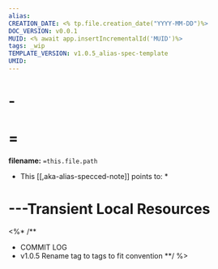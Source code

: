 ```yaml
---
alias:
CREATION_DATE: <% tp.file.creation_date("YYYY-MM-DD")%>
DOC_VERSION: v0.0.1
MUID: <% await app.insertIncrementalId('MUID')%>
tags: _wip 
TEMPLATE_VERSION: v1.0.5_alias-spec-template
UMID: 
---
```

# -
# =

**filename:** `=this.file.path`

* This [[,aka-alias-specced-note]] points to:
  * 


# ---Transient Local Resources

<%* /**
* COMMIT LOG
* v1.0.5 Rename tag to tags to fit convention 
**/ %>